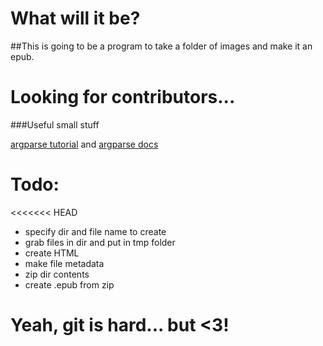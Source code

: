 # What will it be?

##This is going to be a program to take a folder of images and make it an epub.

# Looking for contributors...

###Useful small stuff

[argparse tutorial](https://docs.python.org/2/howto/argparse.html) and [argparse docs](https://docs.python.org/2/library/argparse.html)
# Todo:
<<<<<<< HEAD
- specify dir and file name to create
- grab files in dir and put in tmp folder
- create HTML
- make file metadata
- zip dir contents
- create .epub from zip
# Yeah, git is hard... but <3!
